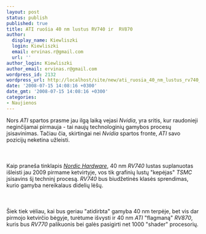```yaml
---
layout: post
status: publish
published: true
title: ATI ruošia 40 nm lustus RV740 ir  RV870
author:
  display_name: Kiewliszki
  login: Kiewliszki
  email: ervinas.r@gmail.com
  url: ''
author_login: Kiewliszki
author_email: ervinas.r@gmail.com
wordpress_id: 2132
wordpress_url: http://localhost/site/new/ati_ruosia_40_nm_lustus_rv740_ir__rv870/
date: '2008-07-15 14:08:16 +0300'
date_gmt: '2008-07-15 14:08:16 +0300'
categories:
- Naujienos
---
```

<p>Nors <i>ATI</i> spartos prasme jau ilgą laiką vejasi <i>Nvidia</i>, yra sritis, kur raudonieji neginčijamai pirmauja - tai naujų technologinių gamybos procesų įsisavinimas. Tačiau čia, skirtingai nei <i>Nvidia</i> spartos fronte, <i>ATI</i> savo pozicijų neketina užleisti.<br />
<br><br />
<br>Kaip praneša tinklapis <a class="ns" href="http://www.nordichardware.com/news,7946.html"><i>Nordic Hardware</i></a>, 40 nm <i>RV740</i> lustas suplanuotas išleisti jau 2009 pirmame ketvirtyje, vos tik grafinių lustų &quot;kepėjas&quot; <i>TSMC</i> įsisavins šį techninį procesą. <i>RV740</i> bus biudžetinės klasės sprendimas, kurio gamyba nereikalaus didelių lėšų.<br />
<br><br />
<br>Šiek tiek vėliau, kai bus geriau &quot;atidirbta&quot; gamyba 40 nm terpėje, bet vis dar pirmojo ketvirčio bėgyje, turėtume išvysti ir 40 nm <i>ATI</i> &quot;flagmaną&quot; <i>RV870</i>, kuris bus <i>RV770</i> palikuonis bei galės pasigirti net 1000 &quot;shader&quot; procesorių.<br />
<br><br />
<br><br />
<br>      </p>
